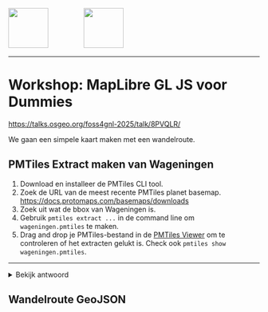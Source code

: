 <p>
  <img src="https://github.com/user-attachments/assets/c1264791-f990-4cdc-9ab7-a3c84de27ff5" height="80"/>
  &nbsp;&nbsp;&nbsp;&nbsp;&nbsp;&nbsp;&nbsp;&nbsp;&nbsp;&nbsp;&nbsp;&nbsp;&nbsp;&nbsp;&nbsp;&nbsp;
  <img src="https://github.com/user-attachments/assets/b281133a-5df0-4006-b813-661405731151" height="80"/>
</p>

---

# Workshop: MapLibre GL JS voor Dummies

https://talks.osgeo.org/foss4gnl-2025/talk/8PVQLR/


We gaan een simpele kaart maken met een wandelroute.

## PMTiles Extract maken van Wageningen

1. Download en installeer de PMTiles CLI tool.
2. Zoek de URL van de meest recente PMTiles planet basemap. https://docs.protomaps.com/basemaps/downloads
3. Zoek uit wat de bbox van Wageningen is.
4. Gebruik `pmtiles extract ...` in de command line om `wageningen.pmtiles` te maken.
5. Drag and drop je PMTiles-bestand in de [PMTiles Viewer](https://pmtiles.io/) om te controleren of het extracten gelukt is. Check ook `pmtiles show wageningen.pmtiles`.

---

<details>
  <summary>Bekijk antwoord</summary>

```
  "bounds": {
    "minlat": 51.9364055,
    "minlon": 5.6058239,
    "maxlat": 52.0007083,
    "maxlon": 5.7243627
  },
```

```
pmtiles extract https://build.protomaps.com/20250629.pmtiles wageningen.pmtiles --minzoom=10 --maxzoom=16 --bbox=5.6058239,51.9364055,5.7243627,52.0007083
```
</details>

## Wandelroute GeoJSON
